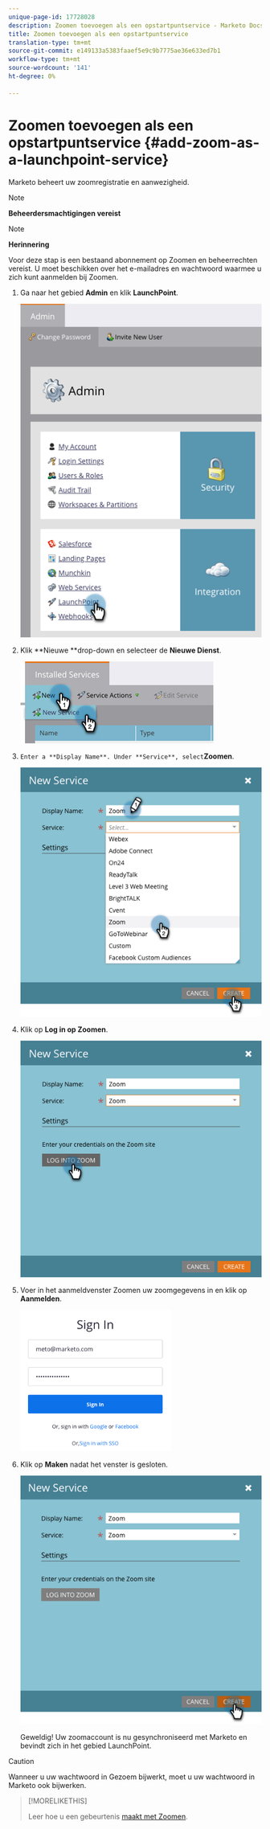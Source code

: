 ```yaml
---
unique-page-id: 17728028
description: Zoomen toevoegen als een opstartpuntservice - Marketo Docs - Productdocumentatie
title: Zoomen toevoegen als een opstartpuntservice
translation-type: tm+mt
source-git-commit: e149133a5383faaef5e9c9b7775ae36e633ed7b1
workflow-type: tm+mt
source-wordcount: '141'
ht-degree: 0%

---
```



# Zoomen toevoegen als een opstartpuntservice {#add-zoom-as-a-launchpoint-service}

Marketo beheert uw zoomregistratie en aanwezigheid.

>[!NOTE]
>
>**Beheerdersmachtigingen vereist**

>[!NOTE]
>
>**Herinnering**
>
>Voor deze stap is een bestaand abonnement op Zoomen en beheerrechten vereist. U moet beschikken over het e-mailadres en wachtwoord waarmee u zich kunt aanmelden bij Zoomen.

1. Ga naar het gebied **Admin** en klik **LaunchPoint**.

   ![](assets/launchpoint.png)

1. Klik **Nieuwe **drop-down en selecteer de **Nieuwe Dienst**.

   ![](assets/newservicelp.png)

1. `Enter a **Display Name**. Under **Service**, select`**Zoomen**.

   ![](assets/newservice-1.png)

1. Klik op **Log in op Zoomen**.

   ![](assets/login.png)

1. Voer in het aanmeldvenster Zoomen uw zoomgegevens in en klik op **Aanmelden**.

   ![](assets/zoomlogin.png)

1. Klik op **Maken** nadat het venster is gesloten.

   ![](assets/create-1.png)

   Geweldig! Uw zoomaccount is nu gesynchroniseerd met Marketo en bevindt zich in het gebied LaunchPoint.

>[!CAUTION]
>
>Wanneer u uw wachtwoord in Gezoem bijwerkt, moet u uw wachtwoord in Marketo ook bijwerken.

>[!MORELIKETHIS]
>
>Leer hoe u een gebeurtenis [maakt met Zoomen](../../../product-docs/demand-generation/events/create-an-event/create-an-event-with-zoom.md).

